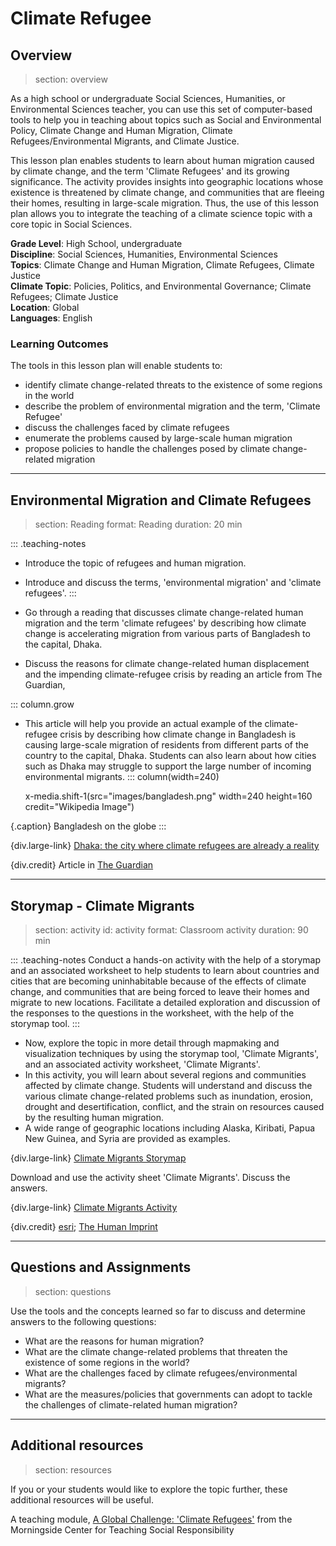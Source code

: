 # Climate Refugee 

## Overview
> section: overview

As a high school or undergraduate Social Sciences, Humanities, or Environmental Sciences teacher, you can use this set of computer-based tools to help you in teaching about topics such as Social and Environmental Policy, Climate Change and Human Migration, Climate Refugees/Environmental Migrants, and Climate Justice.

This lesson plan enables students to learn about human migration caused by climate change, and the term 'Climate Refugees' and its growing significance. The activity provides insights into geographic locations whose existence is threatened by climate change, and communities that are fleeing their homes, resulting in large-scale migration.
Thus, the use of this lesson plan allows you to integrate the teaching of a climate science topic with a core topic in Social Sciences.

__Grade Level__: High School, undergraduate  
__Discipline__:  Social Sciences, Humanities, Environmental Sciences  
__Topics__:   Climate Change and Human Migration, Climate Refugees, Climate Justice   
__Climate Topic__: Policies, Politics, and Environmental Governance; Climate Refugees; Climate Justice  
__Location__: Global  
__Languages__: English  


### Learning Outcomes

The tools in this lesson plan will enable students to:

* identify climate change-related threats to the existence of some regions in the world
* describe the problem of environmental migration and the term, 'Climate Refugee'
* discuss the challenges faced by climate refugees
* enumerate the problems caused by large-scale human migration
* propose policies to handle the challenges posed by climate change-related migration

---

## Environmental Migration and Climate Refugees
> section: Reading
> format: Reading
> duration: 20 min

::: .teaching-notes
* Introduce the topic of refugees and human migration.
* Introduce and discuss the terms, 'environmental migration' and 'climate refugees'.
:::


* Go through a reading that discusses climate change-related human migration and the term 'climate refugees' by describing how climate change is accelerating migration from various parts of Bangladesh to the capital, Dhaka.
* Discuss the reasons for climate change-related human displacement and the impending climate-refugee crisis by reading an article from The Guardian,

::: column.grow
* This article will help you provide an actual example of the climate-refugee crisis by describing how climate change in Bangladesh is causing large-scale migration of residents from different parts of the country to the capital, Dhaka. Students can also learn about how cities such as Dhaka may struggle to support the large number of incoming environmental migrants.
::: column(width=240)

    x-media.shift-1(src="images/bangladesh.png" width=240 height=160 credit="Wikipedia Image")

{.caption} Bangladesh on the globe
:::

{div.large-link} [Dhaka: the city where climate refugees are already a reality](https://www.theguardian.com/cities/2015/dec/01/dhaka-city-climate-refugees-reality)

{div.credit} Article in [The Guardian](https://www.theguardian.com/)

---

## Storymap - Climate Migrants
> section: activity
> id: activity
> format: Classroom activity
> duration: 90 min

::: .teaching-notes
Conduct a hands-on activity with the help of a storymap and an associated worksheet to help students  to learn about countries and cities that are becoming uninhabitable because of the effects of climate change, and communities that are being forced to leave their homes and migrate to new locations.
Facilitate a detailed exploration and discussion of the responses to the questions in the worksheet, with the help of the storymap tool.
:::

* Now, explore the topic in more detail through mapmaking and visualization techniques by using the storymap tool, 'Climate Migrants', and an associated activity worksheet, 'Climate Migrants'.
* In this activity, you will learn about several regions and communities affected by climate change. Students will understand and discuss the various climate change-related problems such as inundation, erosion, drought and desertification, conflict, and the strain on resources caused by the resulting human migration.
* A wide range of geographic locations including Alaska, Kiribati, Papua New Guinea, and Syria are provided as examples.

{div.large-link} [Climate Migrants Storymap](http://storymaps.esri.com/stories/2017/climate-migrants/index.html)

Download and use the activity sheet 'Climate Migrants'. Discuss the answers.

{div.large-link} [Climate Migrants Activity](/resources/climate-refugee/downloads/climate-migrant-worksheet.pdf) 

{div.credit} [esri](https://www.esri.com/en-us/home); [The Human Imprint](http://www.thehumanimprint.com/)

---

## Questions and Assignments
> section: questions

Use the tools and the concepts learned so far to discuss and determine answers to the following questions:

* What are the reasons for human migration?
* What are the climate change-related problems that threaten the existence of some regions in the world?
* What are the challenges faced by climate refugees/environmental migrants?
* What are the measures/policies that governments can adopt to tackle the challenges of climate-related human migration?

---

## Additional resources
> section: resources

If you or your students would like to explore the topic further, these additional resources will be useful.

A teaching module, [A Global Challenge: 'Climate Refugees'](http://www.morningsidecenter.org/teachable-moment/lessons/global-challenge-climate-refugees) from the Morningside Center for Teaching Social Responsibility
